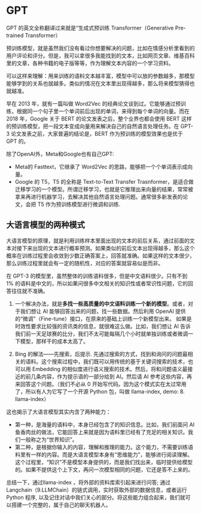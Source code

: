 # GPT
GPT 的英文全称翻译过来就是“生成式预训练 Transformer（Generative Pre-trained Transformer）

预训练模型，就是虽然我们没有看过你想要解决的问题，比如在情感分析里看到的用户评论和评分。但是，我可以拿很多我能找到的文本，比如网页文章、维基百科里的文章，各种书籍的电子版等等，作为理解文本内容的一个学习资料。

可以这样来理解：用来训练的语料文本越丰富，模型中可以放的参数越多，那模型能够学到的关系也就越多。类似的情况在文本里出现得越多，那么将来模型猜得也就越准。

早在 2013 年，就有一篇叫做 Word2Vec 的经典论文谈到过。它能够通过预训练，根据同一个句子里一个单词前后出现的单词，来得到每个单词的向量。而在 2018 年，Google 关于 BERT 的论文发表之后，整个业界也都会使用 BERT 这样的预训练模型，把一段文本变成向量用来解决自己的自然语言处理任务。在 GPT-3 论文发表之前，大家普遍的结论是，BERT 作为预训练的模型效果也是优于 GPT 的。

除了OpenAI外，Meta和Google也有自己GPT:
- Meta的 Fasttext，它继承了 Word2Vec 的思路，能够把一个个单词表示成向量。
- Google 的 T5，T5 的全称是 Text-to-Text Transfer Trasnformer，是适合做迁移学习的一个模型。所谓迁移学习，也就是它推理出来向量的结果，常常被拿来再进行机器学习，去解决其他自然语言处理问题。通常很多新发表的论文，会把 T5 作为预训练模型进行微调和训练.

## 大语言模型的两种模式
大语言模型的原理，就是利用训练样本里面出现的文本的前后关系，通过前面的文本对接下来出现的文本进行概率预测。如果类似的前后文本出现得越多，那么这个概率在训练过程里会收敛到少数正确答案上，回答就准确。如果这样的文本很少，那么训练过程里就会有一定的随机性，对应的答案就容易似是而非。

在 GPT-3 的模型里，虽然整体的训练语料很多，但是中文语料很少。只有不到 1% 的语料是中文的，所以如果问很多中文相关的知识性或者常识性问题，它的回答往往就不准确。

1. 一个解决办法，就是<strong>多找一些高质量的中文语料训练一个新的模型</strong>。或者，对于我们想让 AI 能够回答出来的问题，找一些数据。然后利用 OpenAI 提供的“微调”（Fine-tune）接口，在原来的基础上训练一个新模型出来。
如果是时效性要求比较强的资讯类的信息，就很难这么做。比如，我们想让 AI 告诉我们前一天足球赛的比分，我们不太可能每隔几个小时就单独训练或者微调一下模型，那样干的成本太高了。

2. Bing 的解法——先搜索，后提示.
先通过搜索的方式，找到和询问的问题最相关的语料。这个搜索过程中，我们既可以用传统的基于关键词搜索的技术，也可以用 Embedding 的相似度进行语义搜索的技术。然后，将和问题语义最接近的前几条内容，作为提示语的一部分给到 AI。然后请 AI 参考这些内容，再来回答这个问题。（我们不必从 0 开始写代码。因为这个模式实在太过常用了，所以有人为它写了一个开源 Python 包，叫做 llama-index,
demo: 8. llama-index）

这也揭示了大语言模型其实内含了两种能力：
- 第一种，是海量的语料中，本身已经包含了的知识信息。比如，我们前面问 AI 鱼香肉丝的做法，它能回答上来就是因为语料里已经有了充足的相关知识。我们一般称之为“世界知识”。
- 第二种，是根据你输入的内容，理解和推理的能力。这个能力，不需要训练语料里有一样的内容。而是大语言模型本身有“思维能力”，能够进行阅读理解。这个过程里，“知识”不是模型本身提供的，而是我们找出来，临时提供给模型的。如果不提供这个上下文，再问一次模型相同的问题，它还是答不上来的。

总结一下，通过llama-index ，将外部的资料库索引起来进行问答; 通过 Langchain（9.LLMChain）的链式调用，实时获取外部的数据信息，或者运行 Python 程序, 以及记住对话中我们关心的部分。将这些能力组合起来，我们就可以搭建一个完整的，属于自己的聊天机器人。